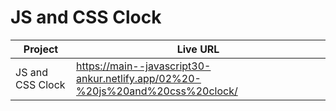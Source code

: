 # JS and CSS Clock

| Project          | Live URL                                                                      |
| ---------------- | ----------------------------------------------------------------------------- |
| JS and CSS Clock | https://main--javascript30-ankur.netlify.app/02%20-%20js%20and%20css%20clock/ |
